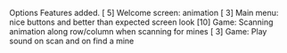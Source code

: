 Options Features added.
	[ 5] Welcome screen: animation
	[ 3] Main menu: nice buttons and better than expected screen look
	[10] Game: Scanning animation along row/column when scanning for mines
	[ 3] Game: Play sound on scan and on find a mine